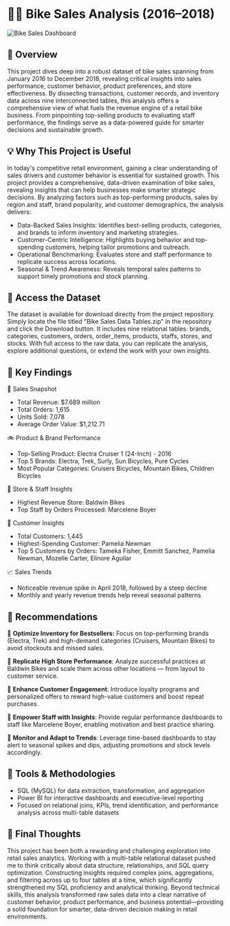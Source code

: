 # 🚴‍♂️ Bike Sales Analysis (2016–2018)
![Bike Sales Dashboard](https://github.com/user-attachments/assets/49314d6f-1c22-47d6-90cc-de731addf02e)

## 🧭 Overview

This project dives deep into a robust dataset of bike sales spanning from January 2016 to December 2018, revealing critical insights into sales performance, customer behavior, product preferences, and store effectiveness. By dissecting transactions, customer records, and inventory data across nine interconnected tables, this analysis offers a comprehensive view of what fuels the revenue engine of a retail bike business. From pinpointing top-selling products to evaluating staff performance, the findings serve as a data-powered guide for smarter decisions and sustainable growth.

## 💡 Why This Project is Useful

In today's competitive retail environment, gaining a clear understanding of sales drivers and customer behavior is essential for sustained growth. This project provides a comprehensive, data-driven examination of bike sales, revealing insights that can help businesses make smarter strategic decisions. By analyzing factors such as top-performing products, sales by region and staff, brand popularity, and customer demographics, the analysis delivers:

* Data-Backed Sales Insights: Identifies best-selling products, categories, and brands to inform inventory and marketing strategies.
* Customer-Centric Intelligence: Highlights buying behavior and top-spending customers, helping tailor promotions and outreach.
* Operational Benchmarking: Evaluates store and staff performance to replicate success across locations.
* Seasonal & Trend Awareness: Reveals temporal sales patterns to support timely promotions and stock planning.

## 📂 Access the Dataset

The dataset is available for download directly from the project repository. Simply locate the file titled "Bike Sales Data Tables.zip" in the repository and click the Download button. It includes nine relational tables: brands, categories, customers, orders, order_items, products, staffs, stores, and stocks. With full access to the raw data, you can replicate the analysis, explore additional questions, or extend the work with your own insights.

## 📌 Key Findings

🔢 Sales Snapshot
- Total Revenue: $7.689 million
- Total Orders: 1,615
- Units Sold: 7,078
- Average Order Value: $1,212.71

🚲 Product & Brand Performance
- Top-Selling Product: Electra Cruiser 1 (24-Inch) - 2016
- Top 5 Brands: Electra, Trek, Surly, Sun Bicycles, Pure Cycles
- Most Popular Categories: Cruisers Bicycles, Mountain Bikes, Children Bicycles

🏬 Store & Staff Insights
- Highest Revenue Store: Baldwin Bikes
- Top Staff by Orders Processed: Marcelene Boyer

👥 Customer Insights
- Total Customers: 1,445
- Highest-Spending Customer: Pamelia Newman
- Top 5 Customers by Orders: Tameka Fisher, Emmitt Sanchez, Pamelia Newman, Mozelle Carter, Elinore Aguilar

📈 Sales Trends
- Noticeable revenue spike in April 2018, followed by a steep decline
- Monthly and yearly revenue trends help reveal seasonal patterns

## 🚀 Recommendations

📌 **Optimize Inventory for Bestsellers:** Focus on top-performing brands (Electra, Trek) and high-demand categories (Cruisers, Mountain Bikes) to avoid stockouts and missed sales.

📌 **Replicate High Store Performance**: Analyze successful practices at Baldwin Bikes and scale them across other locations — from layout to customer service.

📌 **Enhance Customer Engagement**: Introduce loyalty programs and personalized offers to reward high-value customers and boost repeat purchases.

📌 **Empower Staff with Insights**: Provide regular performance dashboards to staff like Marcelene Boyer, enabling motivation and best practice sharing.

📌 **Monitor and Adapt to Trends**: Leverage time-based dashboards to stay alert to seasonal spikes and dips, adjusting promotions and stock levels accordingly.

## 🔧 Tools & Methodologies
- SQL (MySQL) for data extraction, transformation, and aggregation
- Power BI for interactive dashboards and executive-level reporting
- Focused on relational joins, KPIs, trend identification, and performance analysis across multi-table datasets

## 🎯 Final Thoughts

This project has been both a rewarding and challenging exploration into retail sales analytics. Working with a multi-table relational dataset pushed me to think critically about data structure, relationships, and SQL query optimization. Constructing insights required complex joins, aggregations, and filtering across up to four tables at a time, which significantly strengthened my SQL proficiency and analytical thinking. Beyond technical skills, this analysis transformed raw sales data into a clear narrative of customer behavior, product performance, and business potential—providing a solid foundation for smarter, data-driven decision making in retail environments.
